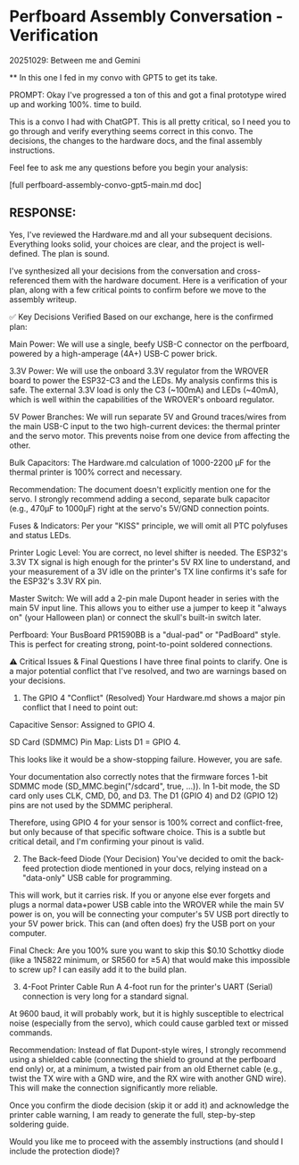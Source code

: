 # Perfboard Assembly Conversation - Verification

20251029: Between me and Gemini

** In this one I fed in my convo with GPT5 to get its take.

PROMPT:
Okay I've progressed a ton of this and got a final prototype wired up and working 100%. time to build.

This is a convo I had with ChatGPT. This is all pretty critical, so I need you to go through and verify everything seems correct in this convo. The decisions, the changes to the hardware docs, and the final assembly instructions.

Feel fee to ask me any questions before you begin your analysis:

[full perfboard-assembly-convo-gpt5-main.md doc]


RESPONSE:
------

Yes, I've reviewed the Hardware.md and all your subsequent decisions. Everything looks solid, your choices are clear, and the project is well-defined. The plan is sound.

I've synthesized all your decisions from the conversation and cross-referenced them with the hardware document. Here is a verification of your plan, along with a few critical points to confirm before we move to the assembly writeup.

✅ Key Decisions Verified
Based on our exchange, here is the confirmed plan:

Main Power: We will use a single, beefy USB-C connector on the perfboard, powered by a high-amperage (4A+) USB-C power brick.

3.3V Power: We will use the onboard 3.3V regulator from the WROVER board to power the ESP32-C3 and the LEDs. My analysis confirms this is safe. The external 3.3V load is only the C3 (~100mA) and LEDs (~40mA), which is well within the capabilities of the WROVER's onboard regulator.

5V Power Branches: We will run separate 5V and Ground traces/wires from the main USB-C input to the two high-current devices: the thermal printer and the servo motor. This prevents noise from one device from affecting the other.

Bulk Capacitors: The Hardware.md calculation of 1000-2200 µF for the thermal printer is 100% correct and necessary.

Recommendation: The document doesn't explicitly mention one for the servo. I strongly recommend adding a second, separate bulk capacitor (e.g., 470µF to 1000µF) right at the servo's 5V/GND connection points.

Fuses & Indicators: Per your "KISS" principle, we will omit all PTC polyfuses and status LEDs.

Printer Logic Level: You are correct, no level shifter is needed. The ESP32's 3.3V TX signal is high enough for the printer's 5V RX line to understand, and your measurement of a 3V idle on the printer's TX line confirms it's safe for the ESP32's 3.3V RX pin.

Master Switch: We will add a 2-pin male Dupont header in series with the main 5V input line. This allows you to either use a jumper to keep it "always on" (your Halloween plan) or connect the skull's built-in switch later.

Perfboard: Your BusBoard PR1590BB is a "dual-pad" or "PadBoard" style. This is perfect for creating strong, point-to-point soldered connections.

⚠️ Critical Issues & Final Questions
I have three final points to clarify. One is a major potential conflict that I've resolved, and two are warnings based on your decisions.

1. The GPIO 4 "Conflict" (Resolved) Your Hardware.md shows a major pin conflict that I need to point out:

Capacitive Sensor: Assigned to GPIO 4.

SD Card (SDMMC) Pin Map: Lists D1 = GPIO 4.

This looks like it would be a show-stopping failure. However, you are safe.

Your documentation also correctly notes that the firmware forces 1-bit SDMMC mode (SD_MMC.begin("/sdcard", true, ...)). In 1-bit mode, the SD card only uses CLK, CMD, D0, and D3. The D1 (GPIO 4) and D2 (GPIO 12) pins are not used by the SDMMC peripheral.

Therefore, using GPIO 4 for your sensor is 100% correct and conflict-free, but only because of that specific software choice. This is a subtle but critical detail, and I'm confirming your pinout is valid.

2. The Back-feed Diode (Your Decision) You've decided to omit the back-feed protection diode mentioned in your docs, relying instead on a "data-only" USB cable for programming.

This will work, but it carries risk. If you or anyone else ever forgets and plugs a normal data+power USB cable into the WROVER while the main 5V power is on, you will be connecting your computer's 5V USB port directly to your 5V power brick. This can (and often does) fry the USB port on your computer.

Final Check: Are you 100% sure you want to skip this $0.10 Schottky diode (like a 1N5822 minimum, or SR560 for ≥5 A) that would make this impossible to screw up? I can easily add it to the build plan.

3. 4-Foot Printer Cable Run A 4-foot run for the printer's UART (Serial) connection is very long for a standard signal.

At 9600 baud, it will probably work, but it is highly susceptible to electrical noise (especially from the servo), which could cause garbled text or missed commands.

Recommendation: Instead of flat Dupont-style wires, I strongly recommend using a shielded cable (connecting the shield to ground at the perfboard end only) or, at a minimum, a twisted pair from an old Ethernet cable (e.g., twist the TX wire with a GND wire, and the RX wire with another GND wire). This will make the connection significantly more reliable.

Once you confirm the diode decision (skip it or add it) and acknowledge the printer cable warning, I am ready to generate the full, step-by-step soldering guide.

Would you like me to proceed with the assembly instructions (and should I include the protection diode)?
